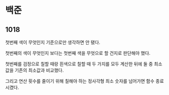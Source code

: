 # 백준

## 1018

첫번째 색이 무엇인지 기준으로만 생각하면 안 됐다.

첫번째의 색이 무엇인지 보다는 첫번째 색을 무엇으로 할 건지로 판단해야 했다.

첫번째를 검정으로 칠할 때랑 흰색으로 칠할 때 두 가지를 모두 계산한 뒤에 둘 중 최소값을 기존의 최소값과 비교했다.



그리고 연산 횟수를 줄이기 위해 칠해야 하는 정사각형 최소 숫자를 넘어가면 함수 종료 시켰다.